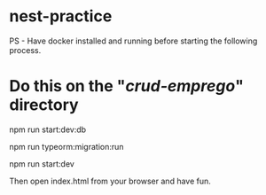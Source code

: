 # nest-practice

PS - Have docker installed and running before starting the following process.

# Do this on the "*crud-emprego*" directory

npm run start:dev:db

npm run typeorm:migration:run

npm run start:dev

Then open index.html from your browser and have fun.
